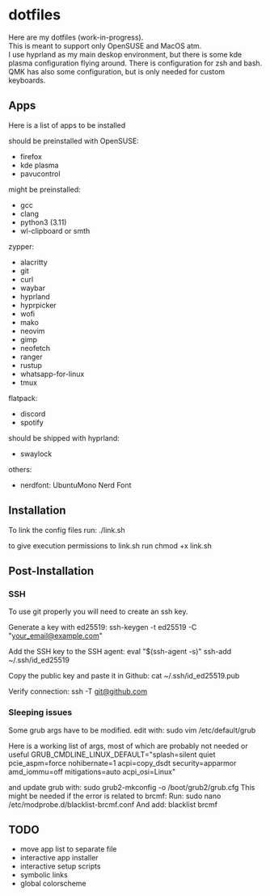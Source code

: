 # dotfiles
Here are my dotfiles (work-in-progress).  
This is meant to support only OpenSUSE and MacOS atm.  
I use hyprland as my main deskop environment, but there is some kde plasma configuration flying around.
There is configuration for zsh and bash.  
QMK has also some configuration, but is only needed for custom keyboards.

## Apps
Here is a list of apps to be installed

should be preinstalled with OpenSUSE:
- firefox
- kde plasma
- pavucontrol

might be preinstalled:
- gcc
- clang
- python3 (3.11)
- wl-clipboard or smth

zypper:
- alacritty
- git
- curl
- waybar
- hyprland
- hyprpicker
- wofi
- mako
- neovim
- gimp
- neofetch
- ranger
- rustup
- whatsapp-for-linux
- tmux

flatpack:
- discord
- spotify

should be shipped with hyprland:
- swaylock

others:
- nerdfont: UbuntuMono Nerd Font

## Installation
To link the config files run:
./link.sh

to give execution permissions to link.sh run chmod +x link.sh

## Post-Installation

### SSH
To use git properly you will need to create an ssh key.

Generate a key with ed25519:
ssh-keygen -t ed25519 -C "your_email@example.com"

Add the SSH key to the SSH agent:
eval "$(ssh-agent -s)"
ssh-add ~/.ssh/id_ed25519

Copy the public key and paste it in Github:
cat ~/.ssh/id_ed25519.pub

Verify connection:
ssh -T git@github.com

### Sleeping issues

Some grub args have to be modified.
edit with:
sudo vim /etc/default/grub

Here is a working list of args, most of which are probably not needed or useful
GRUB_CMDLINE_LINUX_DEFAULT="splash=silent quiet pcie_aspm=force nohibernate=1 acpi=copy_dsdt security=apparmor amd_iommu=off mitigations=auto acpi_osi=Linux"

and update grub with:
sudo grub2-mkconfig -o /boot/grub2/grub.cfg
This might be needed if the error is related to brcmf:
Run:
sudo nano /etc/modprobe.d/blacklist-brcmf.conf
And add:
blacklist brcmf

## TODO
- move app list to separate file
- interactive app installer
- interactive setup scripts
- symbolic links
- global colorscheme

